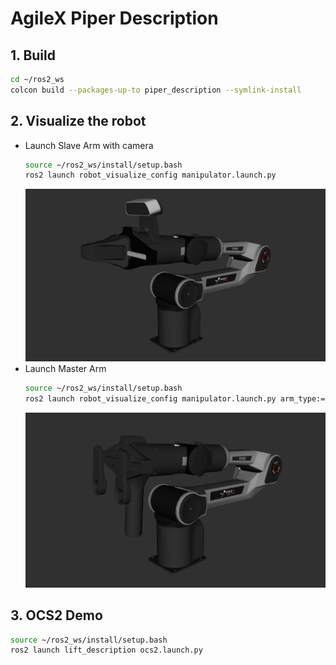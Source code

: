 # AgileX Piper Description

## 1. Build
```bash
cd ~/ros2_ws
colcon build --packages-up-to piper_description --symlink-install
```

## 2. Visualize the robot

* Launch Slave Arm with camera
    ```bash
    source ~/ros2_ws/install/setup.bash
    ros2 launch robot_visualize_config manipulator.launch.py
    ```
    ![piper](../../.images/agilex_piper.png)
* Launch Master Arm
    ```bash
    source ~/ros2_ws/install/setup.bash
    ros2 launch robot_visualize_config manipulator.launch.py arm_type:="master"
    ```
    ![piper master](../../.images/agilex_piper_master.png)

## 3. OCS2 Demo
```bash
source ~/ros2_ws/install/setup.bash
ros2 launch lift_description ocs2.launch.py
```